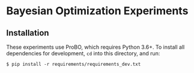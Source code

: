 # Bayesian Optimization Experiments


## Installation

These experiments use ProBO, which requires Python 3.6+. To install all dependencies for
development, `cd` into this directory, and run:
```
$ pip install -r requirements/requirements_dev.txt
```
